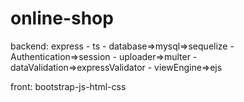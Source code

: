 # online-shop

backend:
express - ts - database=>mysql=>sequelize - Authentication=>session - uploader=>multer - dataValidation=>expressValidator - viewEngine=>ejs

front:
bootstrap-js-html-css

